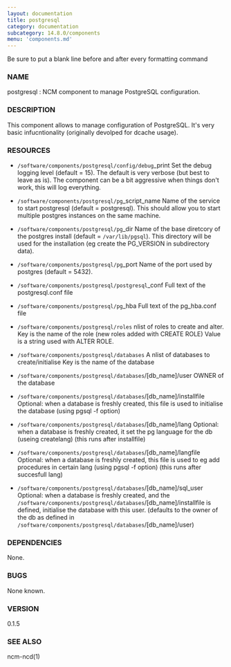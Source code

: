 ```yaml
---
layout: documentation
title: postgresql
category: documentation
subcategory: 14.8.0/components
menu: 'components.md'
---
```

Be sure to put a blank line before and after every formatting command

### NAME

postgresql : NCM component to manage PostgreSQL configuration.

### DESCRIPTION

This component allows to manage configuration of PostgreSQL.
It's very basic infucntionality (originally devolped for dcache usage).

### RESOURCES

- `/software/components/postgresql/config/debug`\_print
Set the debug logging level (default = 15). The default is very verbose (but best to leave as is).
The component can be a bit aggressive when things don't work, this will log everything.
- `/software/components/postgresql/pg`\_script\_name
Name of the service to start postgresql (default = postgresql).
This should allow you to start multiple postgres instances on the same machine.
- `/software/components/postgresql/pg`\_dir
Name of the base diretcory of the postgres install (default = `/var/lib/pgsql`).
This directory will be used for the installation (eg create the PG\_VERSION in subdirectory data).
- `/software/components/postgresql/pg`\_port
Name of the port used by postgres (default = 5432).
- `/software/components/postgresql/postgresql`\_conf
Full text of the postgresql.conf file
- `/software/components/postgresql/pg`\_hba
Full text of the pg\_hba.conf file
- `/software/components/postgresql/roles`
nlist of roles to create and alter.
Key is the name of the role (new roles added with CREATE ROLE)
Value is a string used with ALTER ROLE.
- `/software/components/postgresql/databases`
A nlist of databases to create/initialise
Key is the name of the database
- `/software/components/postgresql/databases`/\[db\_name\]/user
OWNER of the database
- `/software/components/postgresql/databases`/\[db\_name\]/installfile
Optional: when a database is freshly created, this file is used to initialise the database (using pgsql -f option)
- `/software/components/postgresql/databases`/\[db\_name\]/lang
Optional: when a database is freshly created, it set the pg language for the db (useing createlang) (this runs after installfile)
- `/software/components/postgresql/databases`/\[db\_name\]/langfile
Optional: when a database is freshly created, this file is used to eg add procedures in certain lang (using pgsql -f option) (this runs after succesfull lang)

- `/software/components/postgresql/databases`/\[db\_name\]/sql\_user
Optional: when a database is freshly created, and the `/software/components/postgresql/databases`/\[db\_name\]/installfile is defined, initialise the database with this user.
(defaults to the owner of the db as defined in `/software/components/postgresql/databases`/\[db\_name\]/user)

### DEPENDENCIES

None.

### BUGS

None known.



### VERSION

0.1.5

### SEE ALSO

ncm-ncd(1)
